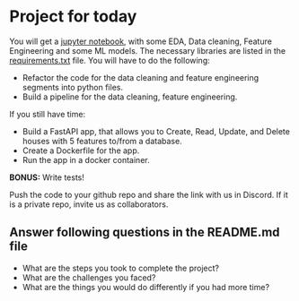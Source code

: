 # Project for today

You will get a [jupyter notebook](./King-County.ipynb), with some EDA, Data cleaning, Feature Engineering and some ML models. The necessary libraries are listed in the [requirements.txt](./requirements.txt) file. You will have to do the following:

- Refactor the code for the data cleaning and feature engineering segments into python files.
- Build a pipeline for the data cleaning, feature engineering.

If you still have time:
- Build a FastAPI app, that allows you to Create, Read, Update, and Delete houses with 5 features to/from a database. 
- Create a Dockerfile for the app.
- Run the app in a docker container.

**BONUS:** Write tests!

Push the code to your github repo and share the link with us in Discord. If it is a private repo, invite us as collaborators.

## Answer following questions in the README.md file

- What are the steps you took to complete the project?
- What are the challenges you faced?
- What are the things you would do differently if you had more time?
